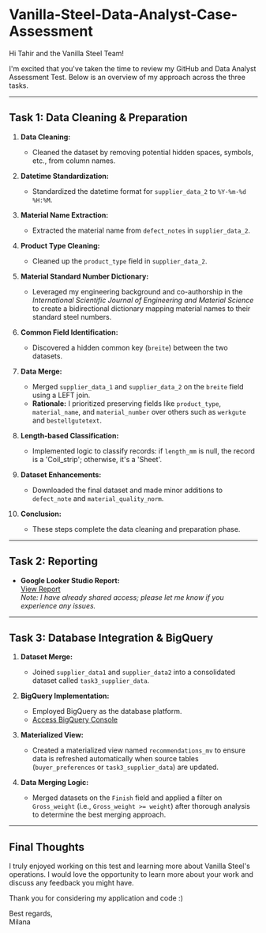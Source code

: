 # Vanilla-Steel-Data-Analyst-Case-Assessment

Hi Tahir and the Vanilla Steel Team!

I'm excited that you've taken the time to review my GitHub and Data Analyst Assessment Test. Below is an overview of my approach across the three tasks.

---

## Task 1: Data Cleaning & Preparation

1. **Data Cleaning:**  
   - Cleaned the dataset by removing potential hidden spaces, symbols, etc., from column names.

2. **Datetime Standardization:**  
   - Standardized the datetime format for `supplier_data_2` to `%Y-%m-%d %H:%M`.

3. **Material Name Extraction:**  
   - Extracted the material name from `defect_notes` in `supplier_data_2`.

4. **Product Type Cleaning:**  
   - Cleaned up the `product_type` field in `supplier_data_2`.

5. **Material Standard Number Dictionary:**  
   - Leveraged my engineering background and co-authorship in the *International Scientific Journal of Engineering and Material Science* to create a bidirectional dictionary mapping material names to their standard steel numbers.

6. **Common Field Identification:**  
   - Discovered a hidden common key (`breite`) between the two datasets.

7. **Data Merge:**  
   - Merged `supplier_data_1` and `supplier_data_2` on the `breite` field using a LEFT join.  
   - **Rationale:** I prioritized preserving fields like `product_type`, `material_name`, and `material_number` over others such as `werkgute` and `bestellgutetext`.

8. **Length-based Classification:**  
   - Implemented logic to classify records: if `length_mm` is null, the record is a 'Coil_strip'; otherwise, it's a 'Sheet'.

9. **Dataset Enhancements:**  
   - Downloaded the final dataset and made minor additions to `defect_note` and `material_quality_norm`.

10. **Conclusion:**  
    - These steps complete the data cleaning and preparation phase.

---

## Task 2: Reporting

- **Google Looker Studio Report:**  
  [View Report](https://lookerstudio.google.com/u/0/reporting/53a5e9e4-2db6-4a56-a3bb-85e8b1d2ace7/page/p_i86gwnb9pd)  
  *Note: I have already shared access; please let me know if you experience any issues.*

---

## Task 3: Database Integration & BigQuery

1. **Dataset Merge:**  
   - Joined `supplier_data1` and `supplier_data2` into a consolidated dataset called `task3_supplier_data`.

2. **BigQuery Implementation:**  
   - Employed BigQuery as the database platform.  
   - [Access BigQuery Console](https://console.cloud.google.com/bigquery?hl=ru&inv=1&invt=AbrAnw&organizationId=0&project=zeta-tracer-452317-u6&ws=!1m19!1m4!16m3!1m1!1szeta-tracer-452317-u6!3e12!1m6!12m5!1m3!1szeta-tracer-452317-u6!2seurope-west3!3s0aa90d6f-8f30-4911-aad8-6d343a7c32dd!2e1m6!12m5!1m3!1szeta-tracer-452317-u6!2seurope-west3!3s2df8c92f-5de4-4255-a348-e8986eb4ccdf!2e1)

3. **Materialized View:**  
   - Created a materialized view named `recommendations_mv` to ensure data is refreshed automatically when source tables (`buyer_preferences` or `task3_supplier_data`) are updated.

4. **Data Merging Logic:**  
   - Merged datasets on the `Finish` field and applied a filter on `Gross_weight` (i.e., `Gross_weight >= weight`) after thorough analysis to determine the best merging approach.

---

## Final Thoughts

I truly enjoyed working on this test and learning more about Vanilla Steel's operations. I would love the opportunity to learn more about your work and discuss any feedback you might have.

Thank you for considering my application and code :)

Best regards,  
Milana
